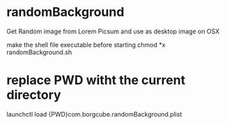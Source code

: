 # randomBackground
Get Random image from Lorem Picsum and use as desktop image on OSX

make the shell file executable before starting
  chmod *x randomBackground.sh
  # replace PWD witht the current directory
  launchctl load {PWD}com.borgcube.randomBackground.plist
